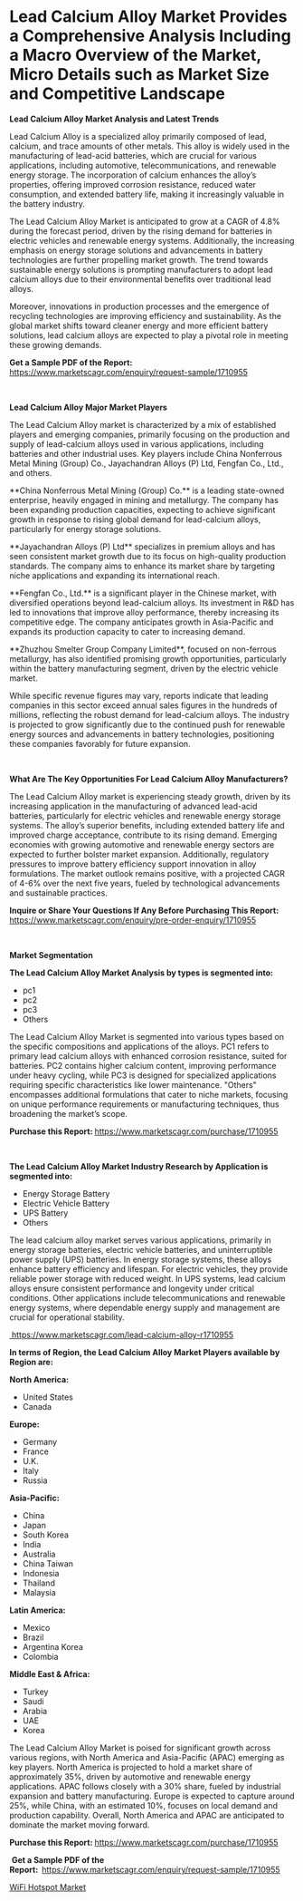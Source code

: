 <p><h1>Lead Calcium Alloy Market Provides a Comprehensive Analysis Including a Macro Overview of the Market, Micro Details such as Market Size and Competitive Landscape</h1></p><p><strong>Lead Calcium Alloy Market Analysis and Latest Trends</strong></p>
<p><p>Lead Calcium Alloy is a specialized alloy primarily composed of lead, calcium, and trace amounts of other metals. This alloy is widely used in the manufacturing of lead-acid batteries, which are crucial for various applications, including automotive, telecommunications, and renewable energy storage. The incorporation of calcium enhances the alloy’s properties, offering improved corrosion resistance, reduced water consumption, and extended battery life, making it increasingly valuable in the battery industry.</p><p>The Lead Calcium Alloy Market is anticipated to grow at a CAGR of 4.8% during the forecast period, driven by the rising demand for batteries in electric vehicles and renewable energy systems. Additionally, the increasing emphasis on energy storage solutions and advancements in battery technologies are further propelling market growth. The trend towards sustainable energy solutions is prompting manufacturers to adopt lead calcium alloys due to their environmental benefits over traditional lead alloys. </p><p>Moreover, innovations in production processes and the emergence of recycling technologies are improving efficiency and sustainability. As the global market shifts toward cleaner energy and more efficient battery solutions, lead calcium alloys are expected to play a pivotal role in meeting these growing demands.</p></p>
<p><strong>Get a Sample PDF of the Report:&nbsp;</strong> <a href="https://www.marketscagr.com/enquiry/request-sample/1710955?utm_campaign=1836&utm_medium=2&utm_source=Github&utm_content=ia&utm_term=10012025&utm_id=lead-calcium-alloy">https://www.marketscagr.com/enquiry/request-sample/1710955</a></p>
<p>&nbsp;</p>
<p><strong>Lead Calcium Alloy Major Market Players</strong></p>
<p><p>The Lead Calcium Alloy market is characterized by a mix of established players and emerging companies, primarily focusing on the production and supply of lead-calcium alloys used in various applications, including batteries and other industrial uses. Key players include China Nonferrous Metal Mining (Group) Co., Jayachandran Alloys (P) Ltd, Fengfan Co., Ltd., and others.</p><p>**China Nonferrous Metal Mining (Group) Co.** is a leading state-owned enterprise, heavily engaged in mining and metallurgy. The company has been expanding production capacities, expecting to achieve significant growth in response to rising global demand for lead-calcium alloys, particularly for energy storage solutions.</p><p>**Jayachandran Alloys (P) Ltd** specializes in premium alloys and has seen consistent market growth due to its focus on high-quality production standards. The company aims to enhance its market share by targeting niche applications and expanding its international reach.</p><p>**Fengfan Co., Ltd.** is a significant player in the Chinese market, with diversified operations beyond lead-calcium alloys. Its investment in R&D has led to innovations that improve alloy performance, thereby increasing its competitive edge. The company anticipates growth in Asia-Pacific and expands its production capacity to cater to increasing demand.</p><p>**Zhuzhou Smelter Group Company Limited**, focused on non-ferrous metallurgy, has also identified promising growth opportunities, particularly within the battery manufacturing segment, driven by the electric vehicle market.</p><p>While specific revenue figures may vary, reports indicate that leading companies in this sector exceed annual sales figures in the hundreds of millions, reflecting the robust demand for lead-calcium alloys. The industry is projected to grow significantly due to the continued push for renewable energy sources and advancements in battery technologies, positioning these companies favorably for future expansion.</p></p>
<p>&nbsp;</p>
<p><strong>What Are The Key Opportunities For Lead Calcium Alloy Manufacturers?</strong></p>
<p><p>The Lead Calcium Alloy market is experiencing steady growth, driven by its increasing application in the manufacturing of advanced lead-acid batteries, particularly for electric vehicles and renewable energy storage systems. The alloy’s superior benefits, including extended battery life and improved charge acceptance, contribute to its rising demand. Emerging economies with growing automotive and renewable energy sectors are expected to further bolster market expansion. Additionally, regulatory pressures to improve battery efficiency support innovation in alloy formulations. The market outlook remains positive, with a projected CAGR of 4-6% over the next five years, fueled by technological advancements and sustainable practices.</p></p>
<p><strong>Inquire or Share Your Questions If Any Before Purchasing This Report:</strong> <a href="https://www.marketscagr.com/enquiry/pre-order-enquiry/1710955?utm_campaign=1836&utm_medium=2&utm_source=Github&utm_content=ia&utm_term=10012025&utm_id=lead-calcium-alloy">https://www.marketscagr.com/enquiry/pre-order-enquiry/1710955</a></p>
<p>&nbsp;</p>
<p><strong>Market Segmentation</strong></p>
<p><strong>The Lead Calcium Alloy Market Analysis by types is segmented into:</strong></p>
<p><ul><li>pc1</li><li>pc2</li><li>pc3</li><li>Others</li></ul></p>
<p><p>The Lead Calcium Alloy Market is segmented into various types based on the specific compositions and applications of the alloys. PC1 refers to primary lead calcium alloys with enhanced corrosion resistance, suited for batteries. PC2 contains higher calcium content, improving performance under heavy cycling, while PC3 is designed for specialized applications requiring specific characteristics like lower maintenance. "Others" encompasses additional formulations that cater to niche markets, focusing on unique performance requirements or manufacturing techniques, thus broadening the market’s scope.</p></p>
<p><strong>Purchase this Report:&nbsp;</strong><a href="https://www.marketscagr.com/purchase/1710955?utm_campaign=1836&utm_medium=2&utm_source=Github&utm_content=ia&utm_term=10012025&utm_id=lead-calcium-alloy">https://www.marketscagr.com/purchase/1710955</a></p>
<p>&nbsp;</p>
<p><strong>The Lead Calcium Alloy Market Industry Research by Application is segmented into:</strong></p>
<p><ul><li>Energy Storage Battery</li><li>Electric Vehicle Battery</li><li>UPS Battery</li><li>Others</li></ul></p>
<p><p>The lead calcium alloy market serves various applications, primarily in energy storage batteries, electric vehicle batteries, and uninterruptible power supply (UPS) batteries. In energy storage systems, these alloys enhance battery efficiency and lifespan. For electric vehicles, they provide reliable power storage with reduced weight. In UPS systems, lead calcium alloys ensure consistent performance and longevity under critical conditions. Other applications include telecommunications and renewable energy systems, where dependable energy supply and management are crucial for operational stability.</p></p>
<p><a href="https://www.marketscagr.com/lead-calcium-alloy-r1710955?utm_campaign=1836&utm_medium=2&utm_source=Github&utm_content=ia&utm_term=10012025&utm_id=lead-calcium-alloy">&nbsp;https://www.marketscagr.com/lead-calcium-alloy-r1710955</a></p>
<p><strong>In terms of Region, the Lead Calcium Alloy Market Players available by Region are:</strong></p>
<p>
    <p> <strong> North America: </strong>
        <ul>
            <li>United States</li>
            <li>Canada</li>
        </ul>
        </p> 
    <p> <strong> Europe: </strong>
        <ul>
            <li>Germany</li>
            <li>France</li>
            <li>U.K.</li>
            <li>Italy</li>
            <li>Russia</li>
        </ul>
        </p> 
    <p> <strong> Asia-Pacific: </strong>
        <ul>
            <li>China</li>
            <li>Japan</li>
            <li>South Korea</li>
            <li>India</li>
            <li>Australia</li>
            <li>China Taiwan</li>
            <li>Indonesia</li>
            <li>Thailand</li>
            <li>Malaysia</li>
        </ul>
        </p> 
    <p> <strong> Latin America: </strong>
        <ul>
            <li>Mexico</li>
            <li>Brazil</li>
            <li>Argentina Korea</li>
            <li>Colombia</li>
        </ul>
        </p> 
    <p> <strong> Middle East & Africa: </strong>
        <ul>
            <li>Turkey</li>
            <li>Saudi</li>
            <li>Arabia</li>
            <li>UAE</li>
            <li>Korea</li>
        </ul>
    </p>
    </p>
<p><p>The Lead Calcium Alloy Market is poised for significant growth across various regions, with North America and Asia-Pacific (APAC) emerging as key players. North America is projected to hold a market share of approximately 35%, driven by automotive and renewable energy applications. APAC follows closely with a 30% share, fueled by industrial expansion and battery manufacturing. Europe is expected to capture around 25%, while China, with an estimated 10%, focuses on local demand and production capability. Overall, North America and APAC are anticipated to dominate the market moving forward.</p></p>
<p><strong>Purchase this Report: </strong><a href="https://www.marketscagr.com/purchase/1710955?utm_campaign=1836&utm_medium=2&utm_source=Github&utm_content=ia&utm_term=10012025&utm_id=lead-calcium-alloy">https://www.marketscagr.com/purchase/1710955</a></p>
<p>&nbsp;<strong>Get a Sample PDF of the Report:&nbsp;&nbsp;</strong><a href="https://www.marketscagr.com/enquiry/request-sample/1710955?utm_campaign=1836&utm_medium=2&utm_source=Github&utm_content=ia&utm_term=10012025&utm_id=lead-calcium-alloy">https://www.marketscagr.com/enquiry/request-sample/1710955</a></p>
<p><strong></strong></p>
<p><p><a href="https://github.com/mabutironaldo/Market-Research-Report-List-6/blob/main/wifi-hotspot-market.md?utm_campaign=1836&utm_medium=2&utm_source=Github&utm_content=ia&utm_term=10012025&utm_id=lead-calcium-alloy">WiFi Hotspot Market</a></p></p>
